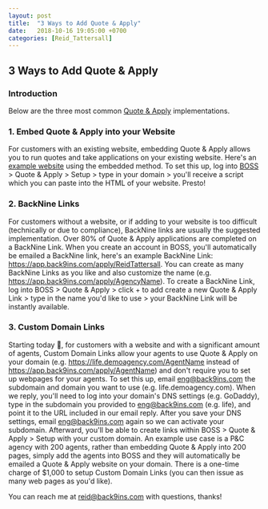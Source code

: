 ```yaml
---
layout: post
title:  "3 Ways to Add Quote & Apply"
date:   2018-10-16 19:05:00 +0700
categories: [Reid_Tattersall]
---
```

## 3 Ways to Add Quote & Apply
### Introduction
Below are the three most common [Quote & Apply](https://www.inslock.com) implementations.
### 1. Embed Quote & Apply into your Website
For customers with an existing website, embedding Quote & Apply allows you to run quotes and take applications on your existing website. Here's an [example website](https://americainsured.org) using the embedded method. To set this up, log into [BOSS](https://app.back9ins.com) > Quote & Apply > Setup > type in your domain > you'll receive a script which you can paste into the HTML of your website. Presto!

### 2. BackNine Links
For customers without a website, or if adding to your website is too difficult (technically or due to compliance), BackNine links are usually the suggested implementation. Over 80% of Quote & Apply applications are completed on a BackNine Link. When you create an account in BOSS, you'll automatically be emailed a BackNine link, here's an example BackNine Link: https://app.back9ins.com/apply/ReidTattersall. You can create as many BackNine Links as you like and also customize the name (e.g. https://app.back9ins.com/apply/AgencyName). To create a BackNine Link, log into BOSS > Quote & Apply > click + to add create a new Quote & Apply Link > type in the name you'd like to use > your BackNine Link will be instantly available.

### 3. Custom Domain Links
Starting today :wave:, for customers with a website and with a significant amount of agents, Custom Domain Links allow your agents to use Quote & Apply on your domain (e.g. https://life.demoagency.com/AgentName instead of https://app.back9ins.com/apply/AgentName) and don't require you to set up webpages for your agents. To set this up, email eng@back9ins.com the subdomain and domain you want to use (e.g. life.demoagency.com). When we reply, you'll need to log into your domain's DNS settings (e.g. GoDaddy), type in the subdomain you provided to eng@back9ins.com (e.g. life), and point it to the URL included in our email reply. After you save your DNS settings, email eng@back9ins.com again so we can activate your subdomain. Afterward, you'll be able to create links within BOSS > Quote & Apply > Setup with your custom domain. An example use case is a P&C agency with 200 agents, rather than embedding Quote & Apply into 200 pages, simply add the agents into BOSS and they will automatically be emailed a Quote & Apply website on your domain. There is a one-time charge of $1,000 to setup Custom Domain Links (you can then issue as many web pages as you'd like).

You can reach me at reid@back9ins.com with questions, thanks!
